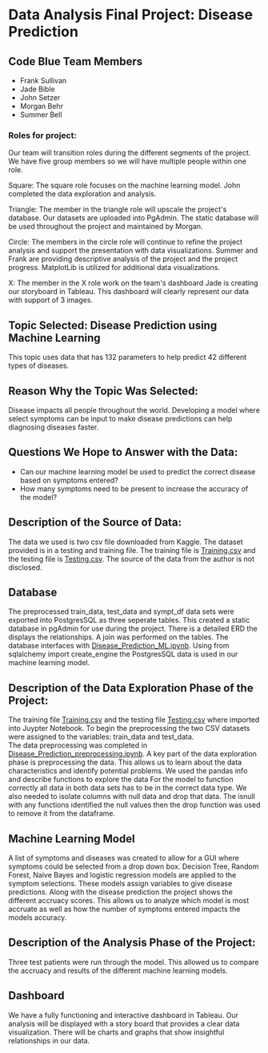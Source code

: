# Data Analysis Final Project: Disease Prediction

## Code Blue Team Members
* Frank Sullivan
* Jade Bible
* John Setzer
* Morgan Behr 
* Summer Bell


### Roles for project:
Our team will transition roles during the different segments of the project. We have five group members so we will have multiple people within one role.

Square: The square role focuses on the machine learning model. 
John completed the data exploration and analysis. 

Triangle: The member in the triangle role will upscale the project's database. 
Our datasets are uploaded into PgAdmin.
The static database will be used throughout the project and maintained by Morgan. 

Circle: The members in the circle role will continue to refine the project analysis and support the presentation with data visualizations.
Summer and Frank are providing descriptive analysis of the project and the project progress.
MatplotLib is utilized for additional data visualizations.

X: The member in the X role work on the team's dashboard
Jade is creating our storyboard in Tableau.
This dashboard will clearly represent our data with support of 3 images.

## Topic Selected: Disease Prediction using Machine Learning 
This topic uses data that has 132 parameters to help predict 42 different types of diseases. 

## Reason Why the Topic Was Selected: 
Disease impacts all people throughout the world.
Developing a model where select symptoms can be input to make disease predictions can help diagnosing diseases faster.

## Questions We Hope to Answer with the Data:
 * Can our machine learning model be used to predict the correct disease based on symptoms entered?
 * How many symptoms need to be present to increase the accuracy of the model?


## Description of the Source of Data: 
The data we used is two csv file downloaded from Kaggle. 
The dataset provided is in a testing and training file.
The training file is [Training.csv](Resources/Training.csv) and the testing file is [Testing.csv](Resources/Testing.csv).
The source of the data from the author is not disclosed.


## Database
The preprocessed train_data, test_data and sympt_df data sets were exported into PostgresSQL as three seperate tables.
This created a static database in pgAdmin for use during the project.
There is a detailed ERD the displays the relationships.
A join was performed on the tables.
The database interfaces with [Disease_Prediction_ML.ipynb](Disease_Prediction_ML.ipynb).
Using from sqlalchemy import create_engine the PostgresSQL data is used in our machine learning model.


## Description of the Data Exploration Phase of the Project:
The training file [Training.csv](Resources/Training.csv) and the testing file [Testing.csv](Resources/Testing.csv) where imported into Juypter Notebook.
To begin the preprocessing the two CSV datasets were assigned to the variables: train_data and test_data.  
The data preprocessing was completed in [Disease_Prediction_preprocessing.ipynb](Disease_Prediction_preprocessing.ipynb).
A key part of the data exploration phase is preprocessing the data.
This allows us to learn about the data characteristics and identify potential problems.
We used the pandas info and describe functions to explore the data
For the model to function correctly all data in both data sets has to be in the correct data type.
We also needed to isolate columns with null data and drop that data.
The isnull with any functions identified the null values then the drop function was used to remove it from the dataframe.

## Machine Learning Model
A list of symptoms and diseases was created to allow for a GUI where symptoms could be selected from a drop down box.
Decision Tree, Random Forest, Naive Bayes and logistic regression models are applied to the symptom selections.
These models assign variables to give disease predictions.
Along with the disease prediction the project shows the different accruacy scores.
This allows us to analyze which model is most accruate as well as how the number of symptoms entered impacts the models accuracy.


## Description of the Analysis Phase of the Project:
Three test patients were run through the model.
This allowed us to compare the accruacy and results of the different machine learning models.


## Dashboard
We have a fully functioning and interactive dashboard in Tableau.
Our analysis will be displayed with a story board that provides a clear data visualization.
There will be charts and graphs that show insightful relationships in our data.




 





